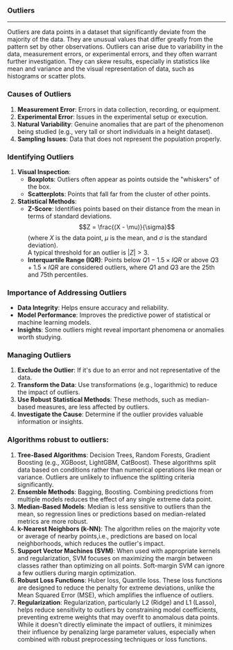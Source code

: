 ### Outliers


---

Outliers are data points in a dataset that significantly deviate from the majority of the data. They are unusual values that differ greatly from the pattern set by other observations. Outliers can arise due to variability in the data, measurement errors, or experimental errors, and they often warrant further investigation. They can skew results, especially in statistics like mean and variance and the visual representation of data, such as histograms or scatter plots.


### Causes of Outliers
1. **Measurement Error**: Errors in data collection, recording, or equipment.
2. **Experimental Error**: Issues in the experimental setup or execution.
3. **Natural Variability**: Genuine anomalies that are part of the phenomenon being studied (e.g., very tall or short individuals in a height dataset).
4. **Sampling Issues**: Data that does not represent the population properly.

### Identifying Outliers
1. **Visual Inspection**:
   - **Boxplots**: Outliers often appear as points outside the "whiskers" of the box.
   - **Scatterplots**: Points that fall far from the cluster of other points.
2. **Statistical Methods**:
   - **Z-Score**: Identifies points based on their distance from the mean in terms of standard deviations.
     $$Z = \frac{(X - \mu)}{\sigma}$$
     (where $X$ is the data point, $\mu$ is the mean, and $\sigma$ is the standard deviation).  
     A typical threshold for an outlier is $|Z| > 3$.
   - **Interquartile Range (IQR)**: Points below $Q1 - 1.5 \times IQR$ or above $Q3 + 1.5 \times IQR$ are considered outliers, where $Q1$ and $Q3$ are the 25th and 75th percentiles.




### Importance of Addressing Outliers
- **Data Integrity**: Helps ensure accuracy and reliability.
- **Model Performance**: Improves the predictive power of statistical or machine learning models.
- **Insights**: Some outliers might reveal important phenomena or anomalies worth studying.


### Managing Outliers
1. **Exclude the Outlier**: If it's due to an error and not representative of the data.
2. **Transform the Data**: Use transformations (e.g., logarithmic) to reduce the impact of outliers.
3. **Use Robust Statistical Methods**: These methods, such as median-based measures, are less affected by outliers.
4. **Investigate the Cause**: Determine if the outlier provides valuable information or insights.


### Algorithms robust to outliers:
1. **Tree-Based Algorithms**: Decision Trees, Random Forests, Gradient Boosting (e.g., XGBoost, LightGBM, CatBoost). These algorithms split data based on conditions rather than numerical operations like mean or variance. Outliers are unlikely to influence the splitting criteria significantly.
2. **Ensemble Methods**: Bagging, Boosting. Combining predictions from multiple models reduces the effect of any single extreme data point.
3. **Median-Based Models**: Median is less sensitive to outliers than the mean, so regression lines or predictions based on median-related metrics are more robust.
4. **k-Nearest Neighbors (k-NN)**: The algorithm relies on the majority vote or average of nearby points,i.e., predictions are based on local neighborhoods, which reduces the outlier's impact.
5. **Support Vector Machines (SVM)**: When used with appropriate kernels and regularization, SVM focuses on maximizing the margin between classes rather than optimizing on all points. Soft-margin SVM can ignore a few outliers during margin optimization.
6. **Robust Loss Functions**: Huber loss, Quantile loss. These loss functions are designed to reduce the penalty for extreme deviations, unlike the Mean Squared Error (MSE), which amplifies the influence of outliers.
7. **Regularization**: Regularization, particularly L2 (Ridge) and L1 (Lasso), helps reduce sensitivity to outliers by constraining model coefficients, preventing extreme weights that may overfit to anomalous data points. While it doesn't directly eliminate the impact of outliers, it minimizes their influence by penalizing large parameter values, especially when combined with robust preprocessing techniques or loss functions.


